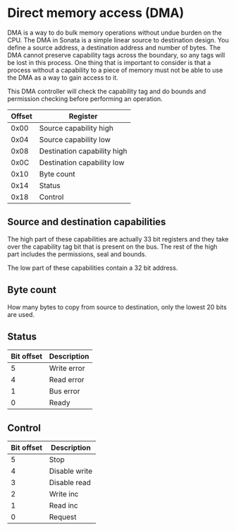 # Direct memory access (DMA)

DMA is a way to do bulk memory operations without undue burden on the CPU.
The DMA in Sonata is a simple linear source to destination design.
You define a source address, a destination address and number of bytes.
The DMA cannot preserve capability tags across the boundary, so any tags will be lost in this process.
One thing that is important to consider is that a process without a capability to a piece of memory must not be able to use the DMA as a way to gain access to it.

This DMA controller will check the capability tag and do bounds and permission checking before performing an operation.

| Offset | Register                    |
|--------|-----------------------------|
| 0x00   | Source capability high      |
| 0x04   | Source capability low       |
| 0x08   | Destination capability high |
| 0x0C   | Destination capability low  |
| 0x10   | Byte count                  |
| 0x14   | Status                      |
| 0x18   | Control                     |

## Source and destination capabilities

The high part of these capabilities are actually 33 bit registers and they take over the capability tag bit that is present on the bus.
The rest of the high part includes the permissions, seal and bounds.

The low part of these capabilities contain a 32 bit address.

## Byte count

How many bytes to copy from source to destination, only the lowest 20 bits are used.

## Status

| Bit offset | Description |
|------------|-------------|
| 5          | Write error |
| 4          | Read error  |
| 1          | Bus error   |
| 0          | Ready       |

## Control

| Bit offset | Description |
|------------|-------------|
| 5          | Stop        |
| 4          | Disable write |
| 3          | Disable read |
| 2          | Write inc   |
| 1          | Read inc    |
| 0          | Request     |
